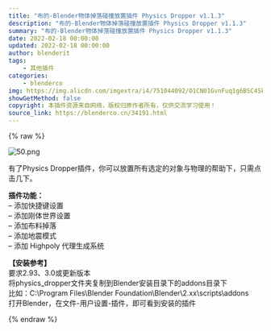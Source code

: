 ```yaml
---
title: "布的-Blender物体掉落碰撞放置插件 Physics Dropper v1.1.3"
description: "布的-Blender物体掉落碰撞放置插件 Physics Dropper v1.1.3"
summary: "布的-Blender物体掉落碰撞放置插件 Physics Dropper v1.1.3"
date: 2022-02-18 00:00:00
updated: 2022-02-18 00:00:00
author: blenderit
tags: 
    - 其他插件
categories:
    - blenderco
img: https://img.alicdn.com/imgextra/i4/751044092/O1CN01GvnFuq1g6BSC4Skr3_!!751044092.png
showGetMethod: false
copyright: 本插件资源来自网络，版权归原作者所有，仅供交流学习使用！
source_link: https://blenderco.cn/34191.html
---
```


{% raw %}
<p><img class="aligncenter" src="https://img.alicdn.com/imgextra/i4/751044092/O1CN01GvnFuq1g6BSC4Skr3_!!751044092.png" alt="50.png"></p><p>有了Physics Dropper插件，你可以放置所有选定的对象与物理的帮助下，只需点击几下。</p><p><strong>插件功能：</strong><br>
– 添加快捷键设置<br>
– 添加刚体世界设置<br>
– 添加布料掉落<br>
– 添加地震模式<br>
– 添加 Highpoly 代理生成系统</p><p><strong>【安装参考】</strong><br>
要求2.93、3.0或更新版本<br>
将physics_dropper文件夹复制到Blender安装目录下的addons目录下<br>
比如：C:\Program Files\Blender Foundation\Blender\2.xx\scripts\addons<br>
打开Blender，在文件-用户设置-插件，即可看到安装的插件</p>
<div style="display: none">blenderco</div>
{% endraw %}